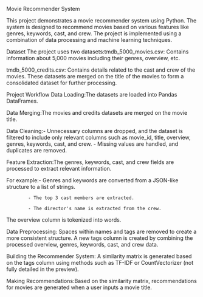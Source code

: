 Movie Recommender System

This project demonstrates a movie recommender system using Python. The system is designed to recommend movies based on various features
like genres, keywords, cast, and crew. The project is implemented using a combination of data processing and machine learning techniques.

Dataset
The project uses two datasets:tmdb_5000_movies.csv: Contains information about 5,000 movies including their genres, overview, etc.

tmdb_5000_credits.csv: Contains details related to the cast and crew of the movies.
These datasets are merged on the title of the movies to form a consolidated dataset for further processing.

Project Workflow
Data Loading:The datasets are loaded into Pandas DataFrames.

Data Merging:The movies and credits datasets are merged on the movie title.

Data Cleaning:- Unnecessary columns are dropped, and the dataset is filtered to include only relevant columns such as movie_id, title,
              overview, genres, keywords, cast, and crew.
              - Missing values are handled, and duplicates are removed.

Feature Extraction:The genres, keywords, cast, and crew fields are processed to extract relevant information. 

For example:- Genres and keywords are converted from a JSON-like structure to a list of strings.

            - The top 3 cast members are extracted.
            
            - The director's name is extracted from the crew.
The overview column is tokenized into words.

Data Preprocessing:
Spaces within names and tags are removed to create a more consistent structure.
A new tags column is created by combining the processed overview, genres, keywords, cast, and crew data.

Building the Recommender System:
A similarity matrix is generated based on the tags column using methods such as TF-IDF or CountVectorizer (not fully detailed in the preview).

Making Recommendations:Based on the similarity matrix, recommendations for movies are generated when a user inputs a movie title.
